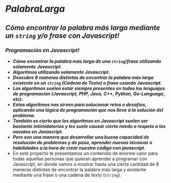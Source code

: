 # **_PalabraLarga_**

## **_Cómo encontrar la palabra más larga mediante un ```string``` y/o frase con Javascript!_**

### **_Programación en Javascript!_**

- **_Cómo encontrar la palabra más larga de una ```string```/frase utilizando solamente Javascript._**
- **_Algoritmos utilizando solamente Javascript._**
- **_Descubre 8 maneras distintas de encontrar la palabra más larga existente en un ```string``` (Cadena de Texto) o frase usando Javascript._**
- **_Los algoritmos suelen estar siempre presentes en todos los lenguajes de programación (Javascript, PHP, Java, C++, Python, Go-Language, etc)._**
- **_Estos algoritmos nos sirven para solucionar retos o desafíos, aplicando una lógica de programación que nos lleve a la solución del problema._**
- **_También es cierto que los algoritmos en Javascript suelen ser bastante intimidatorios y les suele causar cierto miedo o respeto a los novatos en Javascript._**
- **_Pero son una manera que desarrollar una buena capacidad de resolución de problemas y de paso, aprender nuevas técnicas o habilidades a la hora de crear nuestro código con javascript._**
- En este proyecto te presentamos un contenido de enorme valor para todas aquellas personas que quieran aprender a programar con Javascript, en donde vamos a mostrar hasta una cierta cantidad de 8 maneras distintas de encontrar la palabra más larga y existente mediante una frase o una cadena de texto (```string```). 
